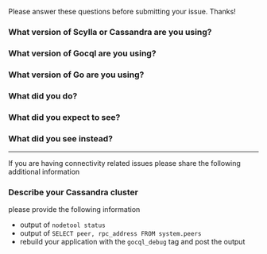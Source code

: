 Please answer these questions before submitting your issue. Thanks!

### What version of Scylla or Cassandra are you using?


### What version of Gocql are you using?


### What version of Go are you using?


### What did you do?


### What did you expect to see?


### What did you see instead?

---

If you are having connectivity related issues please share the following additional information

### Describe your Cassandra cluster
please provide the following information

- output of `nodetool status`
- output of `SELECT peer, rpc_address FROM system.peers`
- rebuild your application with the `gocql_debug` tag and post the output
